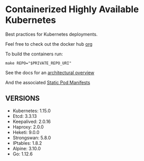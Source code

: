 # Containerized Highly Available Kubernetes

Best practices for Kubernetes deployments.

Feel free to check out the docker hub [org](https://hub.docker.com/u/whisperos)

To build the containers run:

    make REPO="$PRIVATE_REPO_URI"

See the docs for an [architectural overview](https://github.com/WhisperOS/kubes/tree/master/docs)

And the associated [Static Pod Manifests](https://github.com/WhisperOS/kubes/blob/master/docs/kubeconfigs/manifest.yml)

## VERSIONS

  - Kubernetes: 1.15.0
  - Etcd:       3.3.13
  - Keepalived: 2.0.16
  - Haproxy:    2.0.0
  - Heketi:     9.0.0
  - Strongswan: 5.8.0
  - IPtables:   1.8.2
  - Alpine:     3.10.0
  - Go:         1.12.6
